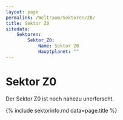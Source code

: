 ```yaml
---
layout: page
permalink: /Weltraum/Sektoren/Z0/
title: Sektor Z0
sitedata:
    Sektoren:
        Sektor_Z0:
            Name: Sektor Z0
            Hauptplanet: ""
---
```


# Sektor Z0

Der Sektor Z0 ist noch nahezu unerforscht.

{% include sektorinfo.md data=page.title %}
